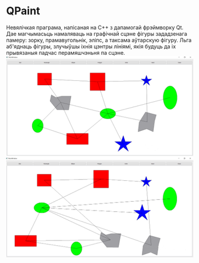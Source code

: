 # QPaint
Невялічкая праграма, напісаная на C++ з дапамогай фрэймворку Qt. Дае магчымасьць намаляваць на графічнай сцэне фігуры зададзенага памеру: зорку, прамавугольнік, эліпс, а таксама аўтарскую фігуру. Льга аб'яднаць фігуры, злучыўшы іхнія цэнтры лініямі, якія будуць да іх прывязаныя падчас перамяшчэньня па сцэне. 
![Alt text](https://github.com/HlebHatouka/QPaint/blob/master/paint1.png)
![Alt text](https://github.com/HlebHatouka/QPaint/blob/master/paint2.png)
